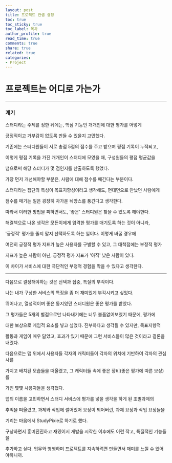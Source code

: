 ```yaml
---
layout: post
title: 프로젝트 컨셉 결정
toc: true
toc_sticky: true
toc_label: 목차
author_profile: true
read_time: true
comments: true
share: true
related: true
categories:
- Project
---
```


# 프로젝트는 어디로 가는가

***

### 계기

스터디라는 주제를 정한 뒤에는, 핵심 기능인 개개인에 대한 평가를 어떻게

긍정적이고 거부감이 없도록 만들 수 있을지 고민했다.

기존에는 스터디원들이 서로 총점 5점의 점수를 주고 받으며 평점 기록이 누적되고,

이렇게 평점 기록을 가진 개개인이 스터디에 모였을 때, 구성원들의 평점 평균값을

냄으로써 해당 스터디가 몇 점인지를 산출하도록 했었다.

가장 먼저 개선해야할 부분은, 사람에 대해 점수를 매긴다는 부분이다. 

스터디라는 집단의 특성이 목표지향성이라고 생각해도, 면대면으로 만났던 사람에게

점수를 매기는 일은 굉장히 차가운 뉘앙스를 풍긴다고 생각한다.

따라서 이러한 방법을 피하면서도, '좋은' 스터디원은 찾을 수 있도록 해야한다.

해결책으로 나온 생각은 모든이에게 엄격한 평가를 매기도록 하는 것이 아니라,

'긍정적' 평가를 줄지 말지 선택하도록 하는 일이다. 이렇게 바꿀 경우에

여전히 긍정적 평가 지표가 높은 사용자를 구별할 수 있고, 그 대척점에는 부정적 평가

지표가 높은 사람이 아닌, 긍정적 평가 지표가 '아직' 낮은 사람이 있다.

이 차이가 서비스에 대한 극단적인 부정적 경험을 막을 수 있다고 생각한다.


***


다음으로 결정해야하는 것은 선택과 집중, 특질의 부각이다. 

나는 내가 구상한 서비스의 특징을 좀 더 재미있게 부각시키고 싶었다.

뛰어나고, 열성적이며 좋은 동지였던 스터디원은 좋은 평가를 받았다.

그 평가들은 5개의 별점으로만 나타내기에는 너무 볼품없어보였기 때문에, 평가에 

대한 보상으로 게임적 요소를 넣고 싶었다. 진부하다고 생각될 수 있지만, 목표지향적 

활동과 게임이 매우 닮았고, 효과가 있기 때문에 그런 서비스들이 많은 것이라고 결론을 내렸다.

다음으로는 맵 위에서 사용자들 각자의 캐릭터들이 각자의 위치에 기반하여 각자의 관심사를

가지고 배치된 모습들을 떠올렸고, 그 캐릭터들 속에 좋은 장비(좋은 평가에 따른 보상)를

가진 몇몇 사용자들을 생각했다. 

앱의 이름을 고민하면서 스터디 서비스에 평가를 넣을 생각을 하게 된 조별과제의 

추억을 떠올렸고, 과제와 작업에 쩔어있어 요정이 되어버린, 과제 요정과 작업 요정들을

기리는 마음에서 StudyPixie로 하기로 했다.

구상하면서 흥미진진하고 재밌어서 개발을 시작한 이후에도 이런 작고, 특질적인 기능들을

추가하고 싶다. 업무와 병행하며 프로젝트를 지속하려면 만들면서 재미를 느낄 수 있어야하니까.





